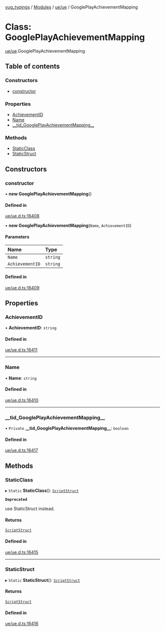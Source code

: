 [yug_typings](../README.md) / [Modules](../modules.md) / [ue/ue](../modules/ue_ue.md) / GooglePlayAchievementMapping

# Class: GooglePlayAchievementMapping

[ue/ue](../modules/ue_ue.md).GooglePlayAchievementMapping

## Table of contents

### Constructors

- [constructor](ue_ue.GooglePlayAchievementMapping.md#constructor)

### Properties

- [AchievementID](ue_ue.GooglePlayAchievementMapping.md#achievementid)
- [Name](ue_ue.GooglePlayAchievementMapping.md#name)
- [\_\_tid\_GooglePlayAchievementMapping\_\_](ue_ue.GooglePlayAchievementMapping.md#__tid_googleplayachievementmapping__)

### Methods

- [StaticClass](ue_ue.GooglePlayAchievementMapping.md#staticclass)
- [StaticStruct](ue_ue.GooglePlayAchievementMapping.md#staticstruct)

## Constructors

### constructor

• **new GooglePlayAchievementMapping**()

#### Defined in

[ue/ue.d.ts:16408](https://github.com/YugMetaverse/yug_typings/blob/b7d9b19/ue/ue.d.ts#L16408)

• **new GooglePlayAchievementMapping**(`Name`, `AchievementID`)

#### Parameters

| Name | Type |
| :------ | :------ |
| `Name` | `string` |
| `AchievementID` | `string` |

#### Defined in

[ue/ue.d.ts:16409](https://github.com/YugMetaverse/yug_typings/blob/b7d9b19/ue/ue.d.ts#L16409)

## Properties

### AchievementID

• **AchievementID**: `string`

#### Defined in

[ue/ue.d.ts:16411](https://github.com/YugMetaverse/yug_typings/blob/b7d9b19/ue/ue.d.ts#L16411)

___

### Name

• **Name**: `string`

#### Defined in

[ue/ue.d.ts:16410](https://github.com/YugMetaverse/yug_typings/blob/b7d9b19/ue/ue.d.ts#L16410)

___

### \_\_tid\_GooglePlayAchievementMapping\_\_

• `Private` **\_\_tid\_GooglePlayAchievementMapping\_\_**: `boolean`

#### Defined in

[ue/ue.d.ts:16417](https://github.com/YugMetaverse/yug_typings/blob/b7d9b19/ue/ue.d.ts#L16417)

## Methods

### StaticClass

▸ `Static` **StaticClass**(): [`ScriptStruct`](ue_ue.ScriptStruct.md)

**`Deprecated`**

use StaticStruct instead.

#### Returns

[`ScriptStruct`](ue_ue.ScriptStruct.md)

#### Defined in

[ue/ue.d.ts:16415](https://github.com/YugMetaverse/yug_typings/blob/b7d9b19/ue/ue.d.ts#L16415)

___

### StaticStruct

▸ `Static` **StaticStruct**(): [`ScriptStruct`](ue_ue.ScriptStruct.md)

#### Returns

[`ScriptStruct`](ue_ue.ScriptStruct.md)

#### Defined in

[ue/ue.d.ts:16416](https://github.com/YugMetaverse/yug_typings/blob/b7d9b19/ue/ue.d.ts#L16416)
